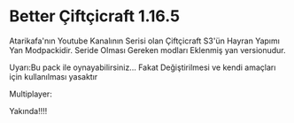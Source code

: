 # Better Çiftçicraft 1.16.5
Atarikafa'nın Youtube Kanalının Serisi olan Çiftçicraft S3'ün Hayran Yapımı Yan Modpackidir.
Seride Olması Gereken modları Eklenmiş yan versionudur. 

Uyarı:Bu pack ile oynayabilirsiniz... Fakat Değiştirilmesi ve kendi amaçları için kullanılması yasaktır

Multiplayer:

Yakında!!!! 
